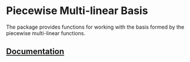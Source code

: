 # Piecewise Multi-linear Basis

The package provides functions for working with the basis formed by the
piecewise multi-linear functions.

## [Documentation][doc]

[doc]: http://godoc.org/github.com/ready-steady/adapt/basis/linear
